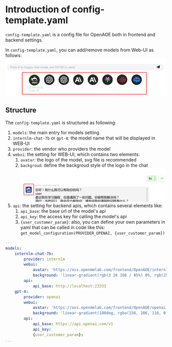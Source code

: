 # Introduction of config-template.yaml

`config-template.yaml` is a config file for OpenAOE both in frontend and backend settings.

In `config-template.yaml`, you can add/remove models from Web-UI as follows:
![](../_static/image/model_list.png)


## Structure
The `config-template.yaml` is structured as following:
1. `models`: the main entry for models setting.
2. `internlm-chat-7b` or `gpt-4`: the model name that will be displayed in WEB-UI
3. `provider`: the vendor who providers the model
4. `webui`: the setting for WEB-UI, which contains two elements:
   1. `avatar`: the logo of the model, svg file is recommended
   2. `backgroud`: define the backgroud style of the logo in the chat
   ![](../_static/image/bg_model_logo_chat.png)
5. `api`: the setting for backend apis, which contains several elements like:
   1. `api_base`: the base url of the model's api
   2. `api_key`: the access key for calling the model's api
   3. `{user_customer_param}`: also, you can define your own parameters in yaml that can be called in code like this:
   `get_model_configuration(PROVIDER_OPENAI, {user_customer_param})`
```yaml
---
models:
    internlm-chat-7b:
        provider: internlm
        webui:
            avatar: 'https://oss.openmmlab.com/frontend/OpenAOE/internlm.svg'
            background: 'linear-gradient(rgb(3 26 108 / 85%) 0%, rgb(29 60 161 / 85%) 100%)'
        api:
            api_base: http://localhost:23333
    gpt-4:
        provider: openai
        webui:
            avatar: 'https://oss.openmmlab.com/frontend/OpenAOE/openai.svg'
            background: 'linear-gradient(180deg, rgba(156, 206, 116, 0.15) 0%, #08be00 100%)'
        api:
            api_base: https://api.openai.com/v1
            api_key:
            {user_customer_param}: 
...

```
